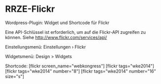 RRZE-Flickr
===========

Wordpress-Plugin: Widget und Shortcode für Flickr

Eine API-Schlüssel ist erforderlich, um auf die Flickr-API zugreifen zu können. Siehe http://www.flickr.com/services/api/

Einstellungsmenü: Einstellungen › Flickr

Widgetsmenü: Design > Widgets

Shortcode: 
   [flickr screen_name="webkongress"]
   [flickr tags="wke2014"]
   [flickr tags="wke2014" number="8"]
   [flickr tags="wke2014" number="16" size="s"]
